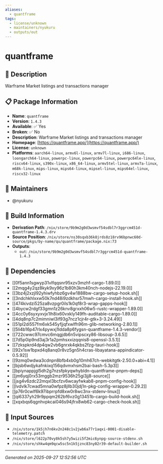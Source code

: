 ```yaml
---
aliases:
  - quantframe
tags:
  - license/unknown
  - maintainers/nyukuru
  - outputs/out
---
```


# quantframe

## 📝 Description

Warframe Market listings and transactions manager

## 📋 Package Information

- **Name**: `quantframe`
- **Version**: `1.4.3`
- **Available**: ✅ Yes
- **Broken**: ✅ No
- **Description**: Warframe Market listings and transactions manager
- **Homepage**: [https://quantframe.app/](https://quantframe.app/)
- **License**: `unknown`
- **Platforms**: `aarch64-linux`, `armv6l-linux`, `armv7l-linux`, `i686-linux`, `loongarch64-linux`, `powerpc-linux`, `powerpc64-linux`, `powerpc64le-linux`, `riscv64-linux`, `s390x-linux`, `x86_64-linux`, `armv5tel-linux`, `armv7a-linux`, `m68k-linux`, `mips-linux`, `mips64-linux`, `mipsel-linux`, `mips64el-linux`, `riscv32-linux`
## 👥 Maintainers

- @nyukuru


## 🔧 Build Information

- **Derivation Path**: `/nix/store/9b9m2g0d3wsmvf54sdbl7r3ggrcm451d-quantframe-1.4.3.drv`
- **Source Position**: `/nix/store/ns30sqxb36k8jrds8z18rv96bpnwc60d-source/pkgs/by-name/qu/quantframe/package.nix:73`
- **Outputs**:
  - `out`:  `/nix/store/9b9m2g0d3wsmvf54sdbl7r3ggrcm451d-quantframe-1.4.3`

## 🔗 Dependencies

- [[0f5ann1sgwyp31vlfqqsnr95xzv3mzhf-cargo-1.89.0]]
- [[2mqg4y2qz8kyk9xy96z1b80h3km40nch-nodejs-22.19.0]]
- [[3bz4j2xzjl92yhiwfyhbz6gv4w1888bw-cargo-setup-hook.sh]]
- [[3ndchkhlxxw50k7nd48i9zdkhsr57mwh-cargo-install-hook.sh]]
- [[474kivdzi525za8vzpgr0ils1k0qf8r3-wrap-gapps-hook]]
- [[4bycw2rdgf33gmn1z26knv8grxxh06w5-rustc-wrapper-1.89.0]]
- [[4cc0y6syxyxvjx1lh8ix60vxkly149fh-auditable-cargo-1.89.0]]
- [[4dq8np7c2mimniwl3if93g7ncz1cjr4r-gtk+3-3.24.49]]
- [[51pl2di557fm6xk545yfjjqfxwlfh96m-glib-networking-2.80.1]]
- [[5li4b16p47rlx4pywxj1ldda8p6fygsn-quantframe-1.4.3-vendor]]
- [[722cwwc97cmvc6mqgjdb6n5vipscxy86-libsoup-3.6.5]]
- [[7d5p0ip9nd3aj3r1a2pmhsxxizqqnis8-openssl-3.5.1]]
- [[7zkspkrd4dp4qw2vb6gnrxk4qkbs2fzg-tauri-hook]]
- [[92x1sw1bpxd4q8anq0r8vz5gn5h4cras-libayatana-appindicator-0.5.92]]
- [[9zmq0wdwa3cdnpn8bfb4xb0g10mh67ch-webkitgtk-2.50.0+abi=4.1]]
- [[bjsb6wdjykafnkixq156qdvmxhsm2bai-bash-5.3p3]]
- [[bpiynappjgl5dh2g7nzsfpkyqwhybldn-quantframe-pnpm-deps]]
- [[jm6yqj0rx53mggb2mzr9536h25gi3jj8-source]]
- [[jsg4v6zdc22mqxl3bcfzv6wcayfwkab8-pnpm-config-hook]]
- [[lvdvlk7cwad5mna0wfpz8jllb30jdj1n-pkg-config-wrapper-0.29.2]]
- [[p76r0cwlf6k97ibprrpfd8xw0r8wc3nx-stdenv-linux]]
- [[qi6337yh29r9ppqm262bf6vz0g13451b-cargo-build-hook.sh]]
- [[xqxbqs6qgnhvpkcai046s94jfrx8wb62-cargo-check-hook.sh]]

## 📁 Input Sources

- `/nix/store/1k5jh7n6kv2n248c1v2jwb6a77r1aqxi-0001-disable-telemetry.patch`
- `/nix/store/l622p70vy8k5sh7y5wizi5f2mic6ynpg-source-stdenv.sh`
- `/nix/store/shkw4qm9qcw5sc5n1k5jznc83ny02r39-default-builder.sh`

---
*Generated on 2025-09-27 12:52:56 UTC*

